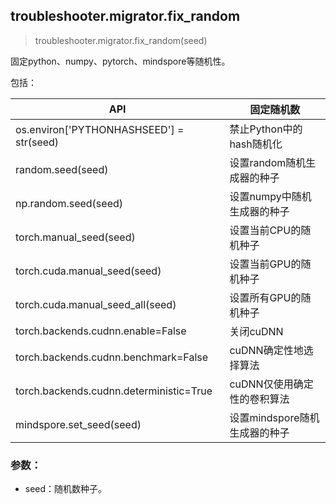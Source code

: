 ## troubleshooter.migrator.fix_random

> troubleshooter.migrator.fix_random(seed)

固定python、numpy、pytorch、mindspore等随机性。

包括：

| API                                      | 固定随机数                    |
| ---------------------------------------- | ----------------------------- |
| os.environ['PYTHONHASHSEED'] = str(seed) | 禁止Python中的hash随机化      |
| random.seed(seed)                        | 设置random随机生成器的种子    |
| np.random.seed(seed)                     | 设置numpy中随机生成器的种子   |
| torch.manual_seed(seed)                  | 设置当前CPU的随机种子         |
| torch.cuda.manual_seed(seed)             | 设置当前GPU的随机种子         |
| torch.cuda.manual_seed_all(seed)         | 设置所有GPU的随机种子         |
| torch.backends.cudnn.enable=False        | 关闭cuDNN                     |
| torch.backends.cudnn.benchmark=False     | cuDNN确定性地选择算法         |
| torch.backends.cudnn.deterministic=True  | cuDNN仅使用确定性的卷积算法   |
| mindspore.set_seed(seed)                 | 设置mindspore随机生成器的种子 |

### 参数：

- seed：随机数种子。

